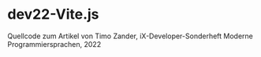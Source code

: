 # dev22-Vite.js
Quellcode zum Artikel von Timo Zander, iX-Developer-Sonderheft Moderne Programmiersprachen, 2022

